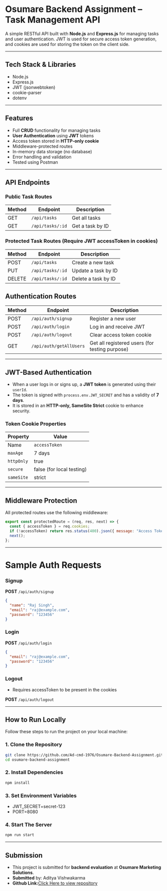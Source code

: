 # Osumare Backend Assignment – Task Management API

A simple RESTful API built with **Node.js** and **Express.js** for managing tasks and user authentication. JWT is used for secure access token generation, and cookies are used for storing the token on the client side.

-----

## Tech Stack & Libraries

- Node.js
- Express.js
- JWT (jsonwebtoken)
- cookie-parser
- dotenv

-----

## Features

- Full **CRUD** functionality for managing tasks
- **User Authentication** using **JWT** tokens
- Access token stored in **HTTP-only cookie**
- Middleware-protected routes
- In-memory data storage (no database)
- Error handling and validation
- Tested using Postman

-----

## API Endpoints

### Public Task Routes

| Method | Endpoint           | Description            |
|--------|--------------------|------------------------|
| GET    | `/api/tasks`       | Get all tasks          |
| GET    | `/api/tasks/:id`   | Get a task by ID       |



### Protected Task Routes (Require JWT accessToken in cookies)

| Method | Endpoint           | Description             |
|--------|--------------------|-------------------------|
| POST   | `/api/tasks`       | Create a new task       |
| PUT    | `/api/tasks/:id`   | Update a task by ID     |
| DELETE | `/api/tasks/:id`   | Delete a task by ID     |



## Authentication Routes

| Method | Endpoint               | Description                |
|--------|------------------------|----------------------------|
| POST   | `/api/auth/signup`     | Register a new user        |
| POST   | `/api/auth/login`      | Log in and receive JWT     |
| POST   | `/api/auth/logout`     | Clear access token cookie  |
| GET    | `/api/auth/getAllUsers`| Get all registered users (for testing purpose)  |

-----

## JWT-Based Authentication

- When a user logs in or signs up, a **JWT token** is generated using their `userId`.
- The token is signed with `process.env.JWT_SECRET` and has a validity of **7 days**.
- It is stored in an **HTTP-only, SameSite Strict** cookie to enhance security.

### Token Cookie Properties

| Property     | Value       |
|--------------|-------------|
| Name         | `accessToken` |
| `maxAge`      | 7 days       |
| `httpOnly`   | true         |
| `secure`     | false (for local testing) |
| `sameSite`   | strict       |

-----

## Middleware Protection

All protected routes use the following middleware:

```js
export const protectedRoute = (req, res, next) => {
  const { accessToken } = req.cookies;
  if (!accessToken) return res.status(400).json({ message: "Access Token Required" });
  next();
};
```

-----

# Sample Auth Requests

### Signup

**POST** `/api/auth/signup`  

```json
{
  "name": "Raj Singh",
  "email": "raj@example.com",
  "password": "123456"
}
```

### Login

**POST** `/api/auth/login`  

```json
{
  "email": "raj@example.com",
  "password": "123456"
}
```

### Logout

- Requires accessToken to be present in the cookies

**POST** `/api/auth/logout`

-----

## How to Run Locally

Follow these steps to run the project on your local machine:

### 1. Clone the Repository

```bash
git clone https://github.com/Ad-cmd-1976/Osumare-Backend-Assignment.git
cd osumare-backend-assignment
```

### 2. Install Dependencies

```bash
npm install
```
### 3. Set Environment Variables

- JWT_SECRET=secret-123
- PORT=8080

### 4. Start The Server

```bash
npm run start
```

-----

## Submission

- This project is submitted for **backend evaluation** at **Osumare Marketing Solutions**.
- **Submitted** by: Aditya Vishwakarma
- **Github Link:**[Click Here to view repository](https://github.com/adityavishwakarma/Osumare-Backend-Assignment/tree/main)